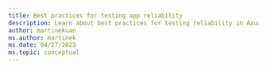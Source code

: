 ```yaml
---
title: Best practices for testing app reliability
description: Learn about best practices for testing reliability in Azure apps. Implement practices to meet business requirements, so apps run in a healthy state with little downtime.
author: martinekuan
ms.author: martinek
ms.date: 04/27/2023
ms.topic: conceptual
---
```

